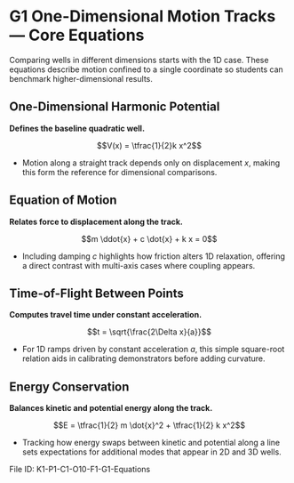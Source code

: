 # G1 One-Dimensional Motion Tracks — Core Equations

Comparing wells in different dimensions starts with the 1D case. These equations describe motion confined to a single coordinate so students can benchmark higher-dimensional results.

## One-Dimensional Harmonic Potential
**Defines the baseline quadratic well.**

$$V(x) = \tfrac{1}{2}k x^2$$

- Motion along a straight track depends only on displacement $x$, making this form the reference for dimensional comparisons.

## Equation of Motion
**Relates force to displacement along the track.**

$$m \ddot{x} + c \dot{x} + k x = 0$$

- Including damping $c$ highlights how friction alters 1D relaxation, offering a direct contrast with multi-axis cases where coupling appears.

## Time-of-Flight Between Points
**Computes travel time under constant acceleration.**

$$t = \sqrt{\frac{2\Delta x}{a}}$$

- For 1D ramps driven by constant acceleration $a$, this simple square-root relation aids in calibrating demonstrators before adding curvature.

## Energy Conservation
**Balances kinetic and potential energy along the track.**

$$E = \tfrac{1}{2} m \dot{x}^2 + \tfrac{1}{2} k x^2$$

- Tracking how energy swaps between kinetic and potential along a line sets expectations for additional modes that appear in 2D and 3D wells.

File ID: K1-P1-C1-O10-F1-G1-Equations
